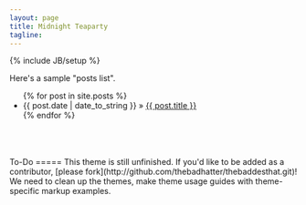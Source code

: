 ```yaml
---
layout: page
title: Midnight Teaparty
tagline:
---
```

{% include JB/setup %}


Here's a sample "posts list".
<ul class="posts">
  {% for post in site.posts %}
    <li><span>{{ post.date | date_to_string }}</span> &raquo; <a href="{{ BASE_PATH }}{{ post.url }}">{{ post.title }}</a></li>
  {% endfor %}
</ul>


<br>
<br>
<br>
To-Do
=====
This theme is still unfinished. If you'd like to be added as a contributor, [please fork](http://github.com/thebadhatter/thebaddesthat.git)!
We need to clean up the themes, make theme usage guides with theme-specific markup examples.


